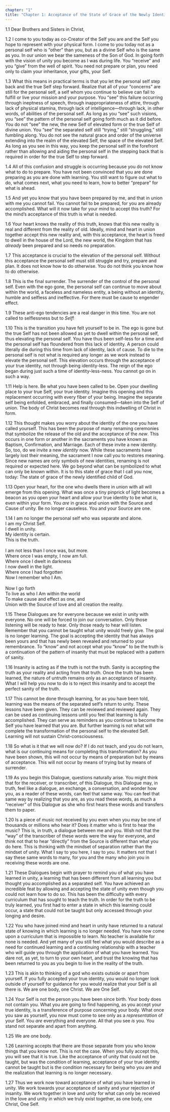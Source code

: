 ```yaml
---
chapter: "1"
title: "Chapter 1: Acceptance of the State of Grace of the Newly Identified Child of God"
---
```


1.1 Dear Brothers and Sisters in Christ, 

1.2 I come to you today as co-Creator of the Self you are and the Self
you hope to represent with your physical form. I come to you today not
as a personal self who is “other” than you, but as a divine Self who is
the same as you. In our union we bear the sameness of the Son of God. In
going forth with the vision of unity you become as I was during life.
You “receive” and you “give” from the well of spirit. You need not
prepare or plan, you need only to claim your inheritance, your gifts,
your Self. 

1.3 What this means in practical terms is that you let the personal self
step back and the true Self step forward. Realize that all of your
“concerns” are still for the personal self, a self whom you continue to
believe can fail to fulfill or live your mission and your purpose. You
“see” this failure occurring through ineptness of speech, through
inappropriateness of attire, through lack of physical stamina, through
lack of intelligence—through lack, in other words, of abilities of the
personal self. As long as you “see” such visions, you “see” the pattern
of the personal self going forth much as it did before. You do not “see”
the new, the new Self of elevated form or the true Self of divine union.
You “see” the separated self still “trying,” still “struggling,” still
fumbling along. You do not see the natural grace and order of the
universe extending into the realm of the elevated Self, the space of the
elevated Self. As long as you see in this way, you keep the personal
self in the forefront rather than allowing and aiding the personal self
in the stepping back that is required in order for the true Self to step
forward. 

1.4 All of this confusion and struggle is occurring because you do not
know what to do to prepare. You have not been convinced that you are
done preparing as you are done with learning. You still want to figure
out what to do, what comes next, what you need to learn, how to better
“prepare” for what is ahead. 

1.5 And yet you know that you have been prepared by me, and that in
union with me you cannot fail. You cannot fail to be prepared, for you
are already accomplished. What will it now take for your mind to accept
this truth? For the mind’s acceptance of this truth is what is needed. 

1.6 Your heart knows the reality of this truth, knows that this new
reality is real and different from the reality of old. Ideally, mind and
heart in union together accept this new reality and, with this
acceptance, the heart is freed to dwell in the house of the Lord, the
new world, the Kingdom that has *already* been prepared and so needs no
preparation. 

1.7 This acceptance is crucial to the elevation of the personal self.
Without this acceptance the personal self must still struggle and try,
prepare and plan. It does not know how to do otherwise. You do not think
you know how to do otherwise. 

1.8 This is the final surrender. The surrender of the control of the
personal self. Even with the ego gone, the personal self can continue to
move about within the world, a faceless and nameless entity, a being
without an identity, humble and selfless and ineffective. For there must
be cause to engender effect. 

1.9 These anti-ego tendencies are a real danger in this time. You are
not called to selflessness but to *Self*! 

1.10 This is the transition you have felt yourself to be in. The ego is
gone but the true Self has not been allowed as yet to dwell within the
personal self, thus elevating the personal self. You have thus been
self-less for a time and the personal self has floundered from this lack
of identity. A person could literally die during this time from lack of
identity, lack of cause. To die to the personal self is not what is
required any longer as we work instead to elevate the personal self.
This elevation occurs through the acceptance of your true identity, not
through being identity-less. The reign of the ego began during just such
a time of identity-less-ness. You cannot go on in such a way. 

1.11 Help is here. Be what you have been called to be. Open your
dwelling place to your true Self, your true identity. Imagine this
opening and this replacement occurring with every fiber of your being.
Imagine the separate self being enfolded, embraced, and finally
consumed—taken into the Self of union. The body of Christ becomes real
through this indwelling of Christ in form. 

1.12 This thought makes you worry about the identity of the one you have
called yourself. This has been the purpose of many renaming ceremonies
that symbolize the release of the old and the acceptance of the *new*.
This occurs in one form or another in the sacraments you have known as
Baptism, Confirmation, and Marriage. Each of these invite a new
identity. So, too, do we invite a new *identity* now. While these
sacraments have largely lost their meaning, the sacrament I now call you
to restores meaning. Since new names are only symbols of new identities,
renaming is not required or expected here. We go beyond what can be
symbolized to what can only be known within. It is to this state of
grace that I call you now, today: The state of grace of the newly
identified child of God. 

1.13 Open your heart, for the one who dwells there in union with all
will emerge from this opening. What was once a tiny pinprick of light
becomes a beacon as you open your heart and allow your true identity to
be what *is*, even within your form. You *are* in grace and union with the
Source and Cause of unity. Be no longer causeless. You and your Source
are one.

<div markdown="1" class="prose">

1.14 I am no longer the personal self who was separate and alone.<br/>
I am my Christ Self.<br/>
I dwell in unity.<br/>
My identity is certain.<br/>
This is the truth.<br/><br/>
I am not less than I once was, but more.<br/>
Where once I was empty, I now am full.<br/>
Where once I dwelt in darkness<br/>
I now dwell in the light.<br/>
Where once I had forgotten<br/>
Now I remember who I Am.<br/><br/>
Now I go forth<br/>
To live as who I Am within the world<br/>
To make cause and effect as one, and<br/>
Union with the Source of love and all creation the reality.

</div>

1.15 These Dialogues are for everyone because we exist in unity with
everyone. No one will be forced to join our conversation. Only those
listening will be ready to hear. Only those ready to hear will listen.
Remember that you cannot be taught what unity would freely give. The
goal is no longer learning. The goal is accepting the identity that has
always been yours and that has newly been revealed and returned to your
remembrance. To “know” and not accept what you “know” to be the truth is
a continuation of the pattern of insanity that must be replaced with a
pattern of sanity. 

1.16 Insanity is acting as if the truth is not the truth. Sanity is
accepting the truth as your reality and acting from that truth. Once the
truth has been learned, the nature of untruth remains only as an
acceptance of insanity. What I will help you now to do is to reject this
insanity and to accept the perfect sanity of the truth. 

1.17 This cannot be done through learning, for as you have been told,
learning was the means of the separated self’s return to unity. These
lessons have been given. They can be reviewed and reviewed again. They
can be used as continuing lessons until you feel that learning is fully
accomplished.  They can serve as reminders as you continue to become the
Self you have learned that you are. But further learning is not what
will complete the transformation of the personal self to the elevated
Self. Learning will not sustain Christ-consciousness. 

1.18 So what is it that we will now do?  If I do not teach, and you do
not learn, what is our continuing means for completing this
transformation? As you have been shown, this will not occur by means of
preparation but by means of acceptance. This will not occur by means of
trying but by means of surrender. 

1.19 As you begin this Dialogue, questions naturally arise. You might
think that for the receiver, or transcriber, of this Dialogue, this
Dialogue may, in truth, feel like a dialogue, an exchange, a
conversation, and wonder how you, as a reader of these words, can feel
that same way. You can feel that same way by realizing that you are, as
you read these words, as much a “receiver” of this Dialogue as she who
first hears these words and transfers them to paper. 

1.20 Is a piece of music not received by you even when you may be one of
thousands or millions who hear it? Does it matter who is first to hear
the music? This is, in truth, a dialogue between me and you. Wish not
that the “way” of the transcriber of these words were the way for
everyone, and think not that to hear “directly” from the Source is
different than what you do here. This is thinking with the mindset of
separation rather than the mindset of unity. What I say to you here, I
say to *you*. It matters not that I say these same words to many, for you
and the many who join you in receiving these words are one. 

1.21 These Dialogues begin with prayer to remind you of what you have
learned in unity, a learning that has been different from all learning
you but thought you accomplished as a separated self. You have achieved
an incredible feat by allowing and accepting the state of unity even
though you could not learn how to do so. This has been the difficulty
with every curriculum that has sought to teach the truth. In order for
the truth to be truly learned, you first had to enter a state in which
this learning could occur, a state that could not be taught but only
accessed through your longing and desire. 

1.22 You who have joined mind and heart in unity have returned to a
natural state of knowing in which learning is no longer needed. You have
now come upon a curriculum that is impossible to learn. No teacher is
available for none is needed.  And yet many of you still feel what you
would describe as a need for continued learning and a continuing
relationship with a teacher who will guide you through the application
of what you have learned. You dare not, as yet, to turn to your own
heart, and trust the knowing that has been returned to you as you begin
to live in the reality of the truth.

1.23 This is akin to thinking of a god who exists outside or apart from
yourself. If you fully accepted your true identity, you would no longer
look outside of yourself for guidance for you would realize that your
Self is all there is. We are one body, one Christ. We are One Self.

1.24 Your Self is not the person you have been since birth. Your body
does not contain you. What you are going to find happening, as you
accept your true identity, is a transference of purpose concerning your
body. What once you saw as yourself, you now must come to see only as a
*representation* of your Self. You *are* everything and everyone. All that
you see *is* you. You stand not separate and apart from anything. 

1.25 We are one body. 

1.26 Learning accepts that there are those separate from you who know
things that you know not. This is not the case. When you fully accept
this, you will see that it is true. Like the acceptance of unity that
could not be taught, but was the condition of learning, acceptance of
your true identity cannot be taught but is the condition necessary for
being who you are and the realization that learning is no longer
necessary. 

1.27 Thus we work now toward acceptance of what you have learned in
unity. We work towards your acceptance of sanity and your rejection of
insanity. We work together in love and unity for what can only be
received in the love and unity in which we truly exist together, as one
body, one Christ, One Self.

